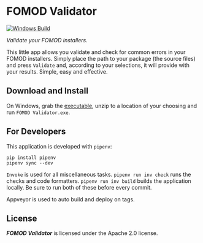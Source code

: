 # FOMOD Validator
[![Windows Build](https://img.shields.io/appveyor/ci/GandaG/fomod-validator/master.svg?style=flat-square&label=Windows%20Build)](https://ci.appveyor.com/project/GandaG/fomod-validator)

*Validate your FOMOD installers.*

This little app allows you validate and check for common errors in your FOMOD installers.
Simply place the path to your package (the source files) and press `Validate` and,
according to your selections, it will provide with your results. Simple, easy and effective.


## Download and Install

On Windows, grab the [executable](https://github.com/GandaG/fomod-validator/releases/latest),
unzip to a location of your choosing and run `FOMOD Validator.exe`.


## For Developers

This application is developed with `pipenv`:

```
pip install pipenv
pipenv sync --dev
```

`Invoke` is used for all miscellaneous tasks.
`pipenv run inv check` runs the checks and code formatters.
`pipenv run inv build` builds the application locally.
Be sure to run both of these before every commit.

Appveyor is used to auto build and deploy on tags.


## License

***FOMOD Validator*** is licensed under the Apache 2.0 license.
